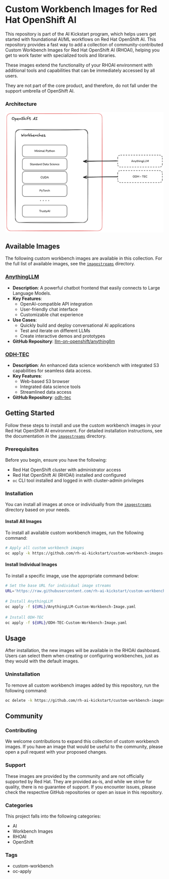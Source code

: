 # Custom Workbench Images for Red Hat OpenShift AI

This repository is part of the AI Kickstart program, which helps users get started with foundational AI/ML workflows on Red Hat OpenShift AI. This repository provides a fast way to add a collection of community-contributed Custom Workbench Images for Red Hat OpenShift AI (RHOAI), helping you get to work faster with specialized tools and libraries.

These images extend the functionality of your RHOAI environment with additional tools and capabilities that can be immediately accessed by all users.

They are not part of the core product, and therefore, do not fall under the support umbrella of OpenShift AI.


### Architecture

![OpenShift AI Workbenches](assets/images/simple-arch-diag.png)

## Available Images

The following custom workbench images are available in this collection. For the full list of available images, see the [`imagestreams`](imagestreams) directory.

### [AnythingLLM](imagestreams/AnythingLLM-Custom-Workbench-Image.yaml)

- **Description**: A powerful chatbot frontend that easily connects to Large Language Models.
- **Key Features**:
  - OpenAI-compatible API integration
  - User-friendly chat interface
  - Customizable chat experience
- **Use Cases**:
  - Quickly build and deploy conversational AI applications
  - Test and iterate on different LLMs
  - Create interactive demos and prototypes
- **GitHub Repository**: [llm-on-openshift/anythingllm](https://github.com/rh-aiservices-bu/llm-on-openshift/tree/main/llm-clients/anythingllm)

### [ODH-TEC](imagestreams/ODH-TEC-Custom-Workbench-Image.yaml)

- **Description**: An enhanced data science workbench with integrated S3 capabilities for seamless data access.
- **Key Features**:
  - Web-based S3 browser
  - Integrated data science tools
  - Streamlined data access
- **GitHub Repository**: [odh-tec](https://github.com/opendatahub-io-contrib/odh-tec)

## Getting Started

Follow these steps to install and use the custom workbench images in your Red Hat OpenShift AI environment. For detailed installation instructions, see the documentation in the [`imagestreams`](./imagestreams) directory.

### Prerequisites

Before you begin, ensure you have the following:

- Red Hat OpenShift cluster with administrator access
- Red Hat OpenShift AI (RHOAI) installed and configured
- `oc` CLI tool installed and logged in with cluster-admin privileges

### Installation

You can install all images at once or individually from the [`imagestreams`](./imagestreams) directory based on your needs.

#### Install All Images

To install all available custom workbench images, run the following command:

```bash
# Apply all custom workbench images
oc apply -k https://github.com/rh-ai-kickstart/custom-workbench-images-examples/imagestreams
```

#### Install Individual Images

To install a specific image, use the appropriate command below:

```bash
# Set the base URL for individual image streams
URL='https://raw.githubusercontent.com/rh-ai-kickstart/custom-workbench-images-examples/main/imagestreams'

# Install AnythingLLM
oc apply -f ${URL}/AnythingLLM-Custom-Workbench-Image.yaml

# Install ODH-TEC
oc apply -f ${URL}/ODH-TEC-Custom-Workbench-Image.yaml
```

## Usage

After installation, the new images will be available in the RHOAI dashboard. Users can select them when creating or configuring workbenches, just as they would with the default images.

### Uninstallation

To remove all custom workbench images added by this repository, run the following command:

```bash
oc delete -k https://github.com/rh-ai-kickstart/custom-workbench-images-examples/imagestreams
```

## Community

### Contributing

We welcome contributions to expand this collection of custom workbench images. If you have an image that would be useful to the community, please open a pull request with your proposed changes.

### Support

These images are provided by the community and are not officially supported by Red Hat. They are provided as-is, and while we strive for quality, there is no guarantee of support. If you encounter issues, please check the respective GitHub repositories or open an issue in this repository. 


### Categories

This project falls into the following categories:

- AI
- Workbench Images
- RHOAI
- OpenShift

### Tags

- custom-workbench
- oc-apply
